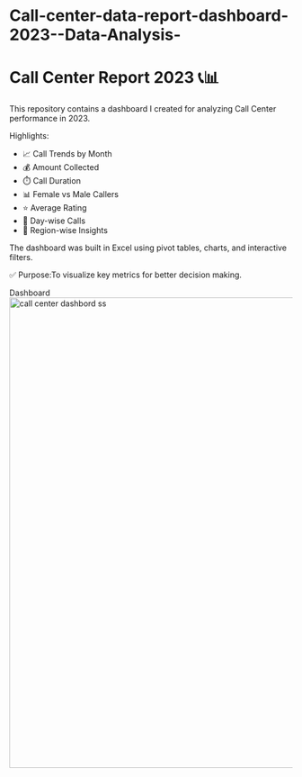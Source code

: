 # Call-center-data-report-dashboard-2023--Data-Analysis-
# Call Center Report 2023 📞📊

This repository contains a dashboard I created for analyzing Call Center performance in 2023.

Highlights:
- 📈 Call Trends by Month
- 💰 Amount Collected
- ⏱️ Call Duration
- 📊 Female vs Male Callers
- ⭐ Average Rating
- 📅 Day-wise Calls
- 📍 Region-wise Insights

The dashboard was built in Excel using pivot tables, charts, and interactive filters.

✅ Purpose:To visualize key metrics for better decision making.

Dashboard
<img width="1612" height="836" alt="call center dashbord ss" src="https://github.com/user-attachments/assets/61be9565-b47e-4a4d-b683-7e45dd555bc5" />
